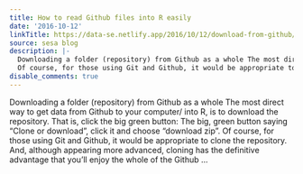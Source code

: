 ```yaml
---
title: How to read Github files into R easily
date: '2016-10-12'
linkTitle: https://data-se.netlify.app/2016/10/12/download-from-github/
source: sesa blog
description: |-
  Downloading a folder (repository) from Github as a whole The most direct way to get data from Github to your computer/ into R, is to download the repository. That is, click the big green button: The big, green button saying &ldquo;Clone or download&rdquo;, click it and choose &ldquo;download zip&rdquo;.
  Of course, for those using Git and Github, it would be appropriate to clone the repository. And, although appearing more advanced, cloning has the definitive advantage that you&rsquo;ll enjoy the whole of the Github ...
disable_comments: true
---
```

Downloading a folder (repository) from Github as a whole The most direct way to get data from Github to your computer/ into R, is to download the repository. That is, click the big green button: The big, green button saying &ldquo;Clone or download&rdquo;, click it and choose &ldquo;download zip&rdquo;.
Of course, for those using Git and Github, it would be appropriate to clone the repository. And, although appearing more advanced, cloning has the definitive advantage that you&rsquo;ll enjoy the whole of the Github ...
